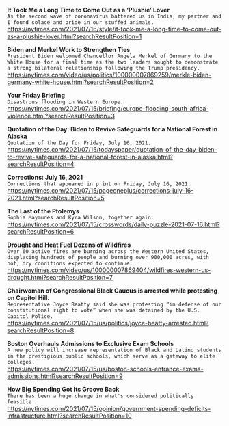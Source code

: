 **It Took Me a Long Time to Come Out as a ‘Plushie’ Lover**\
`As the second wave of coronavirus battered us in India, my partner and I found solace and pride in our stuffed animals.`\
https://nytimes.com/2021/07/16/style/it-took-me-a-long-time-to-come-out-as-a-plushie-lover.html?searchResultPosition=1

**Biden and Merkel Work to Strengthen Ties**\
`President Biden welcomed Chancellor Angela Merkel of Germany to the White House for a final time as the two leaders sought to demonstrate a strong bilateral relationship following the Trump presidency.`\
https://nytimes.com/video/us/politics/100000007869259/merkle-biden-germany-white-house.html?searchResultPosition=2

**Your Friday Briefing**\
`Disastrous flooding in Western Europe.`\
https://nytimes.com/2021/07/15/briefing/europe-flooding-south-africa-violence.html?searchResultPosition=3

**Quotation of the Day: Biden to Revive Safeguards for a National Forest in Alaska**\
`Quotation of the Day for Friday, July 16, 2021.`\
https://nytimes.com/2021/07/15/todayspaper/quotation-of-the-day-biden-to-revive-safeguards-for-a-national-forest-in-alaska.html?searchResultPosition=4

**Corrections: July 16, 2021**\
`Corrections that appeared in print on Friday, July 16, 2021.`\
https://nytimes.com/2021/07/15/pageoneplus/corrections-july-16-2021.html?searchResultPosition=5

**The Last of the Ptolemys**\
`Sophia Maymudes and Kyra Wilson, together again.`\
https://nytimes.com/2021/07/15/crosswords/daily-puzzle-2021-07-16.html?searchResultPosition=6

**Drought and Heat Fuel Dozens of Wildfires**\
`Over 60 active fires are burning across the Western United States, displacing hundreds of people and burning over 900,000 acres, with hot, dry conditions expected to continue.`\
https://nytimes.com/video/us/100000007869404/wildfires-western-us-drought.html?searchResultPosition=7

**Chairwoman of Congressional Black Caucus is arrested while protesting on Capitol Hill.**\
`Representative Joyce Beatty said she was protesting “in defense of our constitutional right to vote” when she was detained by the U.S. Capitol Police.`\
https://nytimes.com/2021/07/15/us/politics/joyce-beatty-arrested.html?searchResultPosition=8

**Boston Overhauls Admissions to Exclusive Exam Schools**\
`A new policy will increase representation of Black and Latino students in the prestigious public schools, which serve as a gateway to elite colleges.`\
https://nytimes.com/2021/07/15/us/boston-schools-entrance-exams-admissions.html?searchResultPosition=9

**How Big Spending Got Its Groove Back**\
`There has been a huge change in what's considered politically feasible.`\
https://nytimes.com/2021/07/15/opinion/government-spending-deficits-infrastructure.html?searchResultPosition=10


